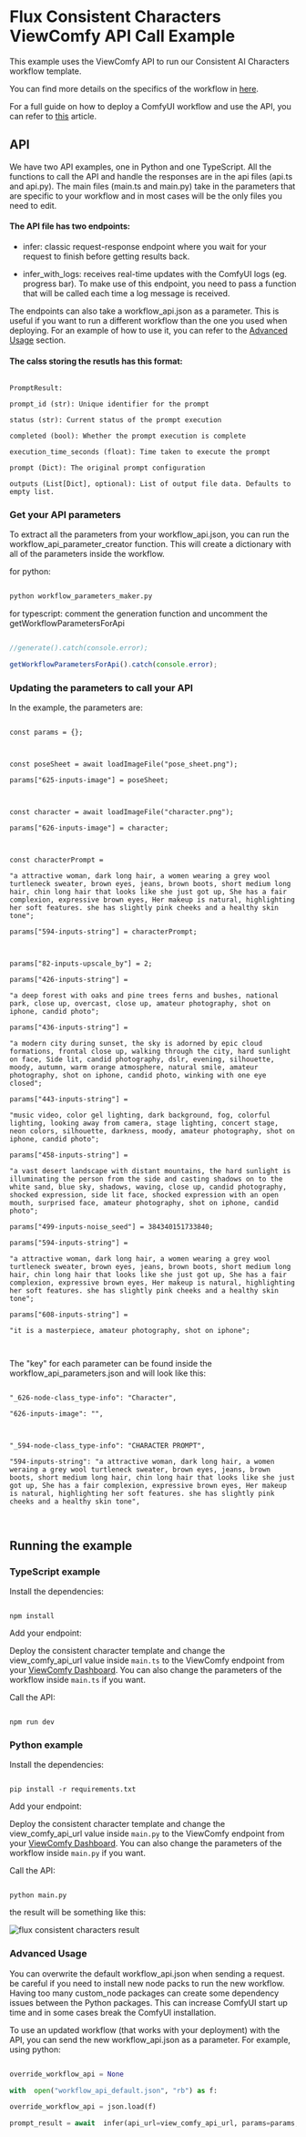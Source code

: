 
# Flux Consistent Characters ViewComfy API Call Example

This example uses the ViewComfy API to run our Consistent AI Characters workflow template.

You can find more details on the specifics of the workflow in [here](https://www.viewcomfy.com/blog/consistent-ai-characters-with-flux-and-comfyui  "Consistent AI Characters using Flux in ComfyUI").

  

For a full guide on how to deploy a ComfyUI workflow and use the API, you can refer to [this](https://medium.com/@guillaume.bieler/integrate-comfyui-workflows-into-your-apps-a-guide-to-the-viewcomfy-api-981319b16c66) article.

## API

We have two API examples, one in Python and one TypeScript. All the functions to call the API and handle the responses are in the api files (api.ts and api.py). The main files (main.ts and main.py) take in the parameters that are specific to your workflow and in most cases will be the only files you need to edit.

  

#### The API file has two endpoints:

- infer: classic request-response endpoint where you wait for your request to finish before getting results back. 

- infer_with_logs: receives real-time updates with the ComfyUI logs (eg. progress bar). To make use of this endpoint, you need to pass a function that will be called each time a log message is received.

The endpoints can also take a workflow_api.json as a parameter. This is useful if you want to run a different workflow than the one you used when deploying. For an example of how to use it, you can refer to the [Advanced Usage](#advanced-usage) section.

  
#### The calss storing the resutls has this format:

```

PromptResult:

prompt_id (str): Unique identifier for the prompt

status (str): Current status of the prompt execution

completed (bool): Whether the prompt execution is complete

execution_time_seconds (float): Time taken to execute the prompt

prompt (Dict): The original prompt configuration

outputs (List[Dict], optional): List of output file data. Defaults to empty list.

```

### Get your API parameters

To extract all the parameters from your workflow_api.json, you can run the workflow_api_parameter_creator function. This will create a dictionary with all of the parameters inside the workflow.

for python:

  

```python

python workflow_parameters_maker.py

```
for typescript: comment the generation function and uncomment the getWorkflowParametersForApi

  

```typescript

//generate().catch(console.error);

getWorkflowParametersForApi().catch(console.error);

```

  

### Updating the parameters to call your API

In the example, the parameters are:
  

```

const params = {};

  

const poseSheet = await loadImageFile("pose_sheet.png");

params["625-inputs-image"] = poseSheet;

  

const character = await loadImageFile("character.png");

params["626-inputs-image"] = character;

  

const characterPrompt =

"a attractive woman, dark long hair, a women wearing a grey wool turtleneck sweater, brown eyes, jeans, brown boots, short medium long hair, chin long hair that looks like she just got up, She has a fair complexion, expressive brown eyes, Her makeup is natural, highlighting her soft features. she has slightly pink cheeks and a healthy skin tone";

params["594-inputs-string"] = characterPrompt;

  

params["82-inputs-upscale_by"] = 2;

params["426-inputs-string"] =

"a deep forest with oaks and pine trees ferns and bushes, national park, close up, overcast, close up, amateur photography, shot on iphone, candid photo";

params["436-inputs-string"] =

"a modern city during sunset, the sky is adorned by epic cloud formations, frontal close up, walking through the city, hard sunlight on face, Side lit, candid photography, dslr, evening, silhouette, moody, autumn, warm orange atmosphere, natural smile, amateur photography, shot on iphone, candid photo, winking with one eye closed";

params["443-inputs-string"] =

"music video, color gel lighting, dark background, fog, colorful lighting, looking away from camera, stage lighting, concert stage, neon colors, silhouette, darkness, moody, amateur photography, shot on iphone, candid photo";

params["458-inputs-string"] =

"a vast desert landscape with distant mountains, the hard sunlight is illuminating the person from the side and casting shadows on to the white sand, blue sky, shadows, waving, close up, candid photography, shocked expression, side lit face, shocked expression with an open mouth, surprised face, amateur photography, shot on iphone, candid photo";

params["499-inputs-noise_seed"] = 384340151733840;

params["594-inputs-string"] =

"a attractive woman, dark long hair, a women wearing a grey wool turtleneck sweater, brown eyes, jeans, brown boots, short medium long hair, chin long hair that looks like she just got up, She has a fair complexion, expressive brown eyes, Her makeup is natural, highlighting her soft features. she has slightly pink cheeks and a healthy skin tone";

params["608-inputs-string"] =

"it is a masterpiece, amateur photography, shot on iphone";

  

```

  

The "key" for each parameter can be found inside the workflow_api_parameters.json and will look like this:

  

```

"_626-node-class_type-info": "Character",

"626-inputs-image": "",

  

"_594-node-class_type-info": "CHARACTER PROMPT",

"594-inputs-string": "a attractive woman, dark long hair, a women weraing a grey wool turtleneck sweater, brown eyes, jeans, brown boots, short medium long hair, chin long hair that looks like she just got up, She has a fair complexion, expressive brown eyes, Her makeup is natural, highlighting her soft features. she has slightly pink cheeks and a healthy skin tone",

  

```

  

## Running the example

  

### TypeScript example

  

Install the dependencies:

  

```

npm install

```

  

Add your endpoint:

  

Deploy the consistent character template and change the view_comfy_api_url value inside `main.ts` to the ViewComfy endpoint from your [ViewComfy Dashboard](https://app.viewcomfy.com). You can also change the parameters of the workflow inside `main.ts` if you want.

  

Call the API:

  

```

npm run dev

```

  

### Python example

  

Install the dependencies:

  

```

pip install -r requirements.txt

```

  

Add your endpoint:

  

Deploy the consistent character template and change the view_comfy_api_url value inside `main.py` to the ViewComfy endpoint from your [ViewComfy Dashboard](https://app.viewcomfy.com). You can also change the parameters of the workflow inside `main.py` if you want.

  

Call the API:

  

```

python main.py

```

  

the result will be something like this:

  

![flux consistent characters result](https://raw.githubusercontent.com/ViewComfy/cloud-public/main/workflows/flux-consistent-characters/flux_consistent_characters_result.png  "flux consistent characters result")

  

<a  id="advanced-usage"></a>

  

### Advanced Usage

  

You can overwrite the default workflow_api.json when sending a request. be careful if you need to install new node packs to run the new workflow. Having too many custom_node packages can create some dependency issues between the Python packages. This can increase ComfyUI start up time and in some cases break the ComfyUI installation.

To use an updated workflow (that works with your deployment) with the API, you can send the new workflow_api.json as a parameter. For example, using python:

```python

override_workflow_api = None

with  open("workflow_api_default.json", "rb") as f:

override_workflow_api = json.load(f)

prompt_result = await  infer(api_url=view_comfy_api_url, params=params, override_workflow_api=override_workflow_api)

```